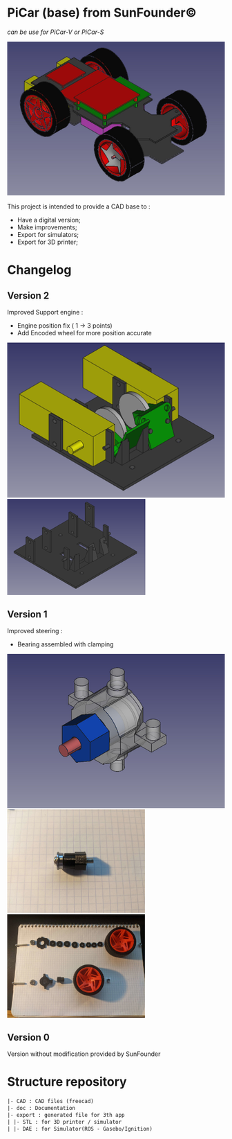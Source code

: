 # PiCar (base) from SunFounder©
*can be use for PiCar-V or PiCar-S*

<img src="./doc/images/Full_PiCar-v0.jpg" width="640" alt="" >

This project is intended to provide a CAD base to :
- Have a digital version;
- Make improvements;
- Export for simulators;
- Export for 3D printer;

# Changelog 

## Version 2

Improved Support engine :
- Engine position fix ( 1 -> 3 points)
- Add Encoded wheel for more position accurate

<img src="./doc/images/Support_Engine_assembly-v1.png" width="640" alt="" >
<img src="./doc/images/Support_Engine-v1.png" width="320" alt="" >

## Version 1

Improved steering :
- Bearing assembled with clamping

<img src="./doc/images/Steering-v1.jpg" width="640" alt="" >
<img src="./doc/images/Steering-proto.jpg" width="319" alt="" > <img src="./doc/images/Steering_comparison.jpg" width="319" alt="" >

## Version 0

Version without modification provided by SunFounder

# Structure repository

```
|- CAD : CAD files (freecad)
|- doc : Documentation
|- export : generated file for 3th app
| |- STL : for 3D printer / simulator
| |- DAE : for Simulator(ROS - Gasebo/Ignition)
```

